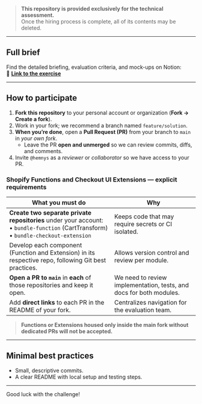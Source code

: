 > **This repository is provided **exclusively** for the technical assessment.**  
> Once the hiring process is complete, all of its contents may be deleted.

---

## Full brief

Find the detailed briefing, evaluation criteria, and mock-ups on Notion:  
🔗 **[Link to the exercise](https://www.notion.so/dtc-pages/Technical-Challenge-Dynamic-Product-Bundle-10-OFF-215075df3d7980809acddb8a95d6db91?source=copy_link)**

---

## How to participate

1. **Fork this repository** to your personal account or organization (**Fork → Create a fork**).  
2. Work in your fork; we recommend a branch named `feature/solution`.  
3. **When you’re done**, open a **Pull Request (PR)** from your branch to `main` in *your own fork*.  
   - Leave the PR **open and unmerged** so we can review commits, diffs, and comments.  
4. Invite `@hemnys` as a *reviewer* or *collaborator* so we have access to your PR.

### Shopify Functions and Checkout UI Extensions — **explicit requirements**

| What you must do | Why |
|------------------|-----|
| **Create two separate private repositories** under your account: <br>• `bundle-function` (CartTransform) <br>• `bundle-checkout-extension` | Keeps code that may require secrets or CI isolated. |
| Develop each component (Function and Extension) in its respective repo, following Git best practices. | Allows version control and review per module. |
| **Open a PR to `main`** in **each** of those repositories and keep it open. | We need to review implementation, tests, and docs for both modules. |
| Add **direct links** to each PR in the README of your fork. | Centralizes navigation for the evaluation team. |

> **Functions or Extensions housed only inside the main fork without dedicated PRs will not be accepted.**

---

## Minimal best practices

- Small, descriptive commits.  
- A clear README with local setup and testing steps.  

---

Good luck with the challenge!